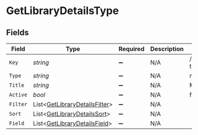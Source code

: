 # GetLibraryDetailsType


## Fields

| Field                                                                             | Type                                                                              | Required                                                                          | Description                                                                       | Example                                                                           |
| --------------------------------------------------------------------------------- | --------------------------------------------------------------------------------- | --------------------------------------------------------------------------------- | --------------------------------------------------------------------------------- | --------------------------------------------------------------------------------- |
| `Key`                                                                             | *string*                                                                          | :heavy_minus_sign:                                                                | N/A                                                                               | /library/sections/1/all?type=1                                                    |
| `Type`                                                                            | *string*                                                                          | :heavy_minus_sign:                                                                | N/A                                                                               | movie                                                                             |
| `Title`                                                                           | *string*                                                                          | :heavy_minus_sign:                                                                | N/A                                                                               | Movies                                                                            |
| `Active`                                                                          | *bool*                                                                            | :heavy_minus_sign:                                                                | N/A                                                                               | false                                                                             |
| `Filter`                                                                          | List<[GetLibraryDetailsFilter](../../Models/Requests/GetLibraryDetailsFilter.md)> | :heavy_minus_sign:                                                                | N/A                                                                               |                                                                                   |
| `Sort`                                                                            | List<[GetLibraryDetailsSort](../../Models/Requests/GetLibraryDetailsSort.md)>     | :heavy_minus_sign:                                                                | N/A                                                                               |                                                                                   |
| `Field`                                                                           | List<[GetLibraryDetailsField](../../Models/Requests/GetLibraryDetailsField.md)>   | :heavy_minus_sign:                                                                | N/A                                                                               |                                                                                   |